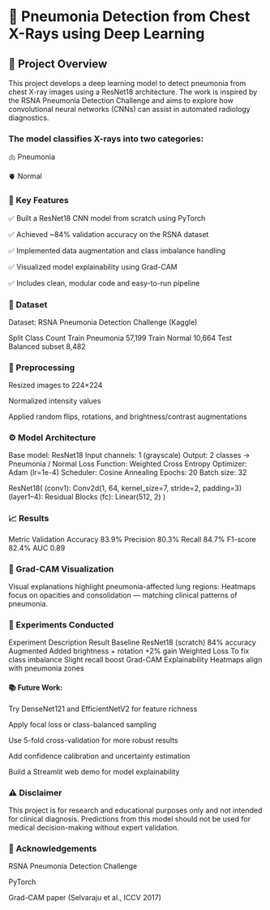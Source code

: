 # 🧠 Pneumonia Detection from Chest X-Rays using Deep Learning
## 📍 Project Overview

This project develops a deep learning model to detect pneumonia from chest X-ray images using a ResNet18 architecture.
The work is inspired by the RSNA Pneumonia Detection Challenge and aims to explore how convolutional neural networks (CNNs) can assist in automated radiology diagnostics.

### The model classifies X-rays into two categories:

🫁 Pneumonia

🫀 Normal

### 🧩 Key Features

✅ Built a ResNet18 CNN model from scratch using PyTorch

✅ Achieved ~84% validation accuracy on the RSNA dataset

✅ Implemented data augmentation and class imbalance handling

✅ Visualized model explainability using Grad-CAM

✅ Includes clean, modular code and easy-to-run pipeline


### 🧠 Dataset

Dataset: RSNA Pneumonia Detection Challenge (Kaggle)

Split	Class	Count
Train	Pneumonia	57,199
Train	Normal	10,664
Test	Balanced subset	8,482

### 🧩 Preprocessing

Resized images to 224×224

Normalized intensity values

Applied random flips, rotations, and brightness/contrast augmentations

### ⚙️ Model Architecture

Base model: ResNet18
Input channels: 1 (grayscale)
Output: 2 classes → Pneumonia / Normal
Loss Function: Weighted Cross Entropy
Optimizer: Adam (lr=1e-4)
Scheduler: Cosine Annealing
Epochs: 20
Batch size: 32

ResNet18(
  (conv1): Conv2d(1, 64, kernel_size=7, stride=2, padding=3)
  (layer1–4): Residual Blocks
  (fc): Linear(512, 2)
)

### 📈 Results
Metric	Validation
Accuracy	83.9%
Precision	80.3%
Recall	84.7%
F1-score	82.4%
AUC	0.89

### 🩻 Grad-CAM Visualization

Visual explanations highlight pneumonia-affected lung regions:
Heatmaps focus on opacities and consolidation — matching clinical patterns of pneumonia.


### 🧪 Experiments Conducted
Experiment	Description	Result
Baseline	ResNet18 (scratch)	84% accuracy
Augmented	Added brightness + rotation	+2% gain
Weighted Loss	To fix class imbalance	Slight recall boost
Grad-CAM	Explainability	Heatmaps align with pneumonia zones

#### 📚 Future Work:
Try DenseNet121 and EfficientNetV2 for feature richness

Apply focal loss or class-balanced sampling

Use 5-fold cross-validation for more robust results

Add confidence calibration and uncertainty estimation

Build a Streamlit web demo for model explainability



### ⚠️ Disclaimer

This project is for research and educational purposes only and not intended for clinical diagnosis.
Predictions from this model should not be used for medical decision-making without expert validation.

### 💬 Acknowledgements

RSNA Pneumonia Detection Challenge

PyTorch

Grad-CAM paper (Selvaraju et al., ICCV 2017)

